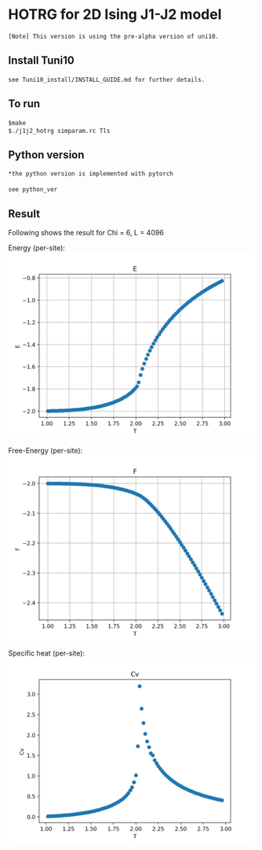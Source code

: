 # HOTRG for 2D Ising J1-J2 model #

	[Note] This version is using the pre-alpha version of uni10. 

## Install Tuni10 ##

	see Tuni10_install/INSTALL_GUIDE.md for further details.


## To run ##

	$make
	$./j1j2_hotrg simparam.rc Tls

## Python version ##
    
    *the python version is implemented with pytorch

    see python_ver


## Result ##

Following shows the result for Chi = 6, L = 4096

Energy (per-site):
![picture](Demo/J1_-10_J2_00_Ky6/E.jpg)

Free-Energy (per-site):
![picture](Demo/J1_-10_J2_00_Ky6/F.jpg)

Specific heat (per-site):
![picture](Demo/J1_-10_J2_00_Ky6/Cv.jpg)
